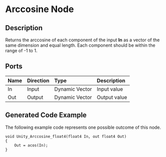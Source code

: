 # Arccosine Node

## Description

Returns the arccosine of each component of the input **In** as a vector of the same dimension and equal length. Each component should be within the range of -1 to 1.

## Ports

| Name        | Direction           | Type  | Description |
|:------------ |:-------------|:-----|:---|
| In      | Input | Dynamic Vector | Input value |
| Out | Output      |    Dynamic Vector | Output value |

## Generated Code Example

The following example code represents one possible outcome of this node.

```
void Unity_Arccosine_float4(float4 In, out float4 Out)
{
    Out = acos(In);
}
```
